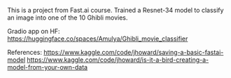 This is a project from Fast.ai course. Trained a Resnet-34 model to classify an image into one of the 10 Ghibli movies.

Gradio app on HF: https://huggingface.co/spaces/Amulya/Ghibli_movie_classifier

References:
https://www.kaggle.com/code/jhoward/saving-a-basic-fastai-model
https://www.kaggle.com/code/jhoward/is-it-a-bird-creating-a-model-from-your-own-data
